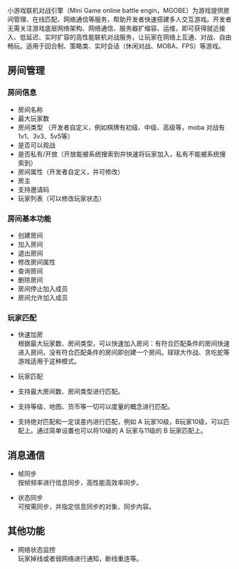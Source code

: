小游戏联机对战引擎（Mini Game online battle engin，MGOBE）为游戏提供房间管理、在线匹配、网络通信等服务，帮助开发者快速搭建多人交互游戏。开发者无需关注游戏底层网络架构、网络通信、服务器扩缩容、运维，即可获得就近接入、低延迟、实时扩容的高性能联机对战服务，让玩家在网络上互通、对战、自由畅玩。适用于回合制、策略类、实时会话（休闲对战、MOBA、FPS）等游戏。

 
  
## 房间管理 
### 房间信息 
- 房间名称
- 最大玩家数
- 房间类型 （开发者自定义，例如棋牌有初级、中级、高级等，moba 对战有1v1、3v3、5v5等）
- 是否可以观战
- 是否私有/开放（开放能被系统搜索到并快速将玩家加入，私有不能被系统搜索到）
- 房间属性（开发者自定义，并可修改）
- 房主
- 支持邀请码
- 玩家列表（可以修改玩家状态）


### 房间基本功能 
- 创建房间
- 加入房间
- 退出房间
- 修改房间属性
- 查询房间
- 删除房间
- 房间停止加入成员
- 房间允许加入成员


### 玩家匹配
- 快速加房  
根据最大玩家数、房间类型，可以快速加入房间：有符合匹配条件的房间快速进入房间，没有符合匹配条件的房间即创建一个房间。球球大作战、贪吃蛇等游戏适用于这种模式。

- 玩家匹配 
 - 支持最大房间数、房间类型进行匹配。  
 - 支持等级、地图、货币等一切可以度量的概念进行匹配。  
 - 支持绝对匹配和一定误差内进行匹配，例如 A 玩家10级，B玩家10级，可以匹配上。通过简单设置也可以将10级的 A 玩家与11级的 B 玩家匹配上。




## 消息通信 

- 帧同步  
按帧频率进行信息同步，高性能高效率同步。

- 状态同步  
可按需同步，并指定信息同步的对象、同步内容。


## 其他功能   

- 网络状态监控  
玩家掉线或者弱网络进行通知，断线重连等。










